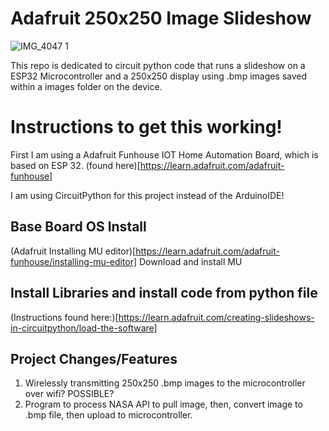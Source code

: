 # Adafruit 250x250 Image Slideshow
![IMG_4047 1](https://github.com/noryev/adafruit-bmp-image/assets/30084404/a582f258-2fee-421d-993f-738c8c37b323)

This repo is dedicated to circuit python code that runs a slideshow on a ESP32 Microcontroller and a 250x250 display using .bmp images saved within a images folder on the device.

# Instructions to get this working! 
First I am using a Adafruit Funhouse IOT Home Automation Board, which is based on ESP 32. (found here)[https://learn.adafruit.com/adafruit-funhouse]

I am using CircuitPython for this project instead of the ArduinoIDE! 

## Base Board OS Install 

(Adafruit Installing MU editor)[https://learn.adafruit.com/adafruit-funhouse/installing-mu-editor] Download and install MU

## Install Libraries and install code from python file

(Instructions found here:)[https://learn.adafruit.com/creating-slideshows-in-circuitpython/load-the-software]

## Project Changes/Features

1. Wirelessly transmitting 250x250 .bmp images to the microcontroller over wifi? POSSIBLE?
2. Program to process NASA API to pull image, then, convert image to .bmp file, then upload to microcontroller. 
